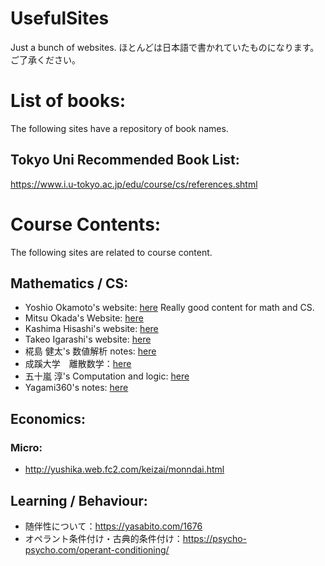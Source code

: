 # UsefulSites
Just a bunch of websites.
ほとんどは日本語で書かれていたものになります。ご了承ください。

# List of books:
The following sites have a repository of book names.

## Tokyo Uni Recommended Book List:
https://www.i.u-tokyo.ac.jp/edu/course/cs/references.shtml

# Course Contents:
The following sites are related to course content.

## Mathematics / CS:
- Yoshio Okamoto's website: [here](http://dopal.cs.uec.ac.jp/okamotoy/lect/)
Really good content for math and CS.
- Mitsu Okada's Website: [here](https://abelard.flet.keio.ac.jp/person/mitsu/pdf/)
- Kashima Hisashi's website: [here](https://hkashima.github.io/education.html)
- Takeo Igarashi's website: [here](https://www-ui.is.s.u-tokyo.ac.jp/~takeo/course/)
- 椛島 健太's 数値解析 notes: [here](https://numanalnote.musicscience37.com/numerical-analysis-note.pdf)
- 成蹊大学　離散数学：[here](https://www.ci.seikei.ac.jp/yamamoto/lecture/dm/text.pdf)
- 五十嵐 淳's Computation and logic: [here](https://www.fos.kuis.kyoto-u.ac.jp/~igarashi/class/cal/)
- Yagami360's notes: [here](https://github.com/Yagami360/My_NoteBook)

## Economics:

### Micro:
- http://yushika.web.fc2.com/keizai/monndai.html

## Learning / Behaviour:
- 随伴性について：https://yasabito.com/1676
- オペラント条件付け・古典的条件付け：https://psycho-psycho.com/operant-conditioning/


